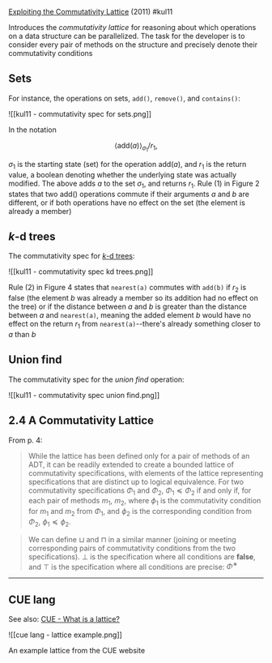 [Exploiting the Commutativity Lattice](https://dl.acm.org/doi/abs/10.1145/1993498.1993562) (2011) #kul11

Introduces the *commutativity lattice* for reasoning about which operations on a data structure can be parallelized.  The task for the developer is to consider every pair of methods on the structure and precisely denote their commutativity conditions

## Sets

For instance, the operations on sets, `add()`, `remove()`, and `contains()`:

![[kul11 - commutativity spec for sets.png]]

In the notation

$$\langle\text{add}(a)\rangle_{\sigma_1}/r_1,$$

$\sigma_1$ is the starting state (set) for the operation add($a$), and $r_1$ is the return value, a boolean denoting whether the underlying state was actually modified.  The above adds $a$ to the set $\sigma_1$, and returns $r_1$.  Rule (1) in Figure 2 states that two add() operations commute if their arguments $a$ and $b$ are different, or if both operations have no effect on the set (the element is already a member)


## $k$-d trees

The commutativity spec for [$k$-d trees](https://en.wikipedia.org/wiki/K-d_tree):

![[kul11 - commutativity spec kd trees.png]]

Rule (2) in Figure 4 states that `nearest(a)` commutes with `add(b)` if $r_2$ is false (the element $b$ was already a member so its addition had no effect on the tree) or if the distance between $a$ and $b$ is greater than the distance between $a$ and `nearest(a)`, meaning the added element $b$ would have no effect on the return $r_1$ from `nearest(a)`--there's already something closer to $a$ than $b$


## Union find

The commutativity spec for the *union find* operation:

![[kul11 - commutativity spec union find.png]]

## 2.4 A Commutativity Lattice

From p. 4:

> While the lattice has been defined only for a pair of methods of an ADT, it can be readily extended to create a bounded lattice of commutativity specifications, with elements of the lattice representing specifications that are distinct up to logical equivalence. For two commutativity specifications $\Phi_1$ and $\Phi_2$, $\Phi_1 \preceq \Phi_2$ if and only if, for each pair of methods $m_1$, $m_2$, where $\phi_1$ is the commutativity condition for $m_1$ and $m_2$ from $\Phi_1$, and $\phi_2$ is the corresponding condition from $\Phi_2$, $\phi_1 \preceq \phi_2$.

> We can define $\sqcup$ and $\sqcap$ in a similar manner (joining or meeting corresponding pairs of commutativity conditions from the two specifications). $\perp$ is the specification where all conditions are **false**, and $\top$ is the specification where all conditions are precise: $\Phi^∗$

---

## CUE lang

See also: [CUE - What is a lattice?](https://cuelang.org/docs/concepts/logic/#what-is-a-lattice)

![[cue lang - lattice example.png]]

An example lattice from the CUE website
